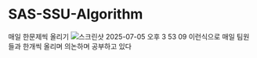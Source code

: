 # SAS-SSU-Algorithm
매일 한문제씩 올리기
![스크린샷 2025-07-05 오후 3 53 09](https://github.com/user-attachments/assets/b2d644dd-40d8-4bd2-8888-7da94d11a9c9)
이런식으로 매일 팀원들과 한개씩 올리며 의논하며 공부하고 있다
